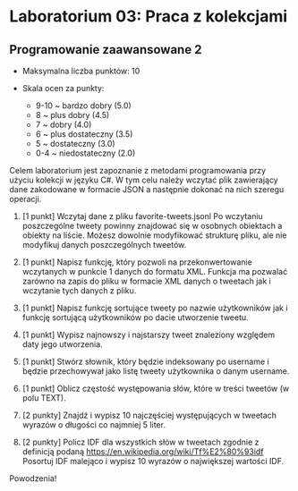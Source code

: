 # Laboratorium 03: Praca z kolekcjami
## Programowanie zaawansowane 2

- Maksymalna liczba punktów: 10

- Skala ocen za punkty:
    - 9-10 ~ bardzo dobry (5.0)
    - 8 ~ plus dobry (4.5)
    - 7 ~ dobry (4.0)
    - 6 ~ plus dostateczny (3.5)
    - 5 ~ dostateczny (3.0)
    - 0-4 ~ niedostateczny (2.0)

Celem laboratorium jest zapoznanie z metodami programowania przy użyciu kolekcji w języku C#. W tym celu należy wczytać plik zawierający dane zakodowane w formacie JSON a następnie dokonać na nich szeregu operacji.

1. [1 punkt] Wczytaj dane z pliku favorite-tweets.jsonl Po wczytaniu poszczególne tweety powinny znajdować się w osobnych obiektach a obiekty na liście.  Możesz dowolnie modyfikować strukturę pliku, ale nie modyfikuj danych poszczególnych tweetów.

2. [1 punkt] Napisz funkcję, który pozwoli na przekonwertowanie wczytanych w punkcie 1 danych do formatu XML. Funkcja ma pozwalać zarówno na zapis do pliku w formacie XML danych o tweetach jak i wczytanie tych danych z pliku.    

3. [1 punkt] Napisz funkcję sortujące tweety po nazwie użytkowników jak i funkcję sortującą użytkowników po dacie utworzenie tweetu.

4. [1 punkt] Wypisz najnowszy i najstarszy tweet znaleziony względem daty jego utworzenia.

5. [1 punkt] Stwórz słownik, który będzie indeksowany po username i będzie przechowywał jako listę tweety użytkownika o danym username.

6. [1 punkt] Oblicz częstość występowania słów, które w treści tweetów (w polu TEXT).

7. [2 punkty] Znajdź i wypisz 10 najczęściej występujących w tweetach wyrazów o długości co najmniej 5 liter.

8. [2 punkty] Policz IDF dla wszystkich słów w tweetach zgodnie z definicją podaną https://en.wikipedia.org/wiki/Tf%E2%80%93idf Posortuj IDF malejąco i wypisz 10 wyrazów o największej wartości IDF.

Powodzenia!
